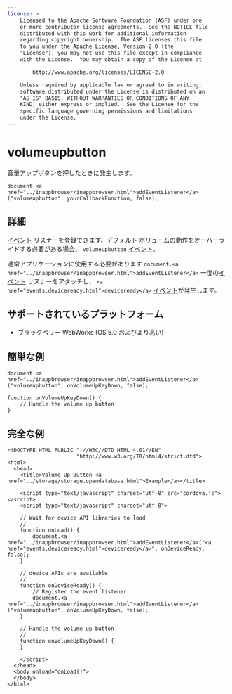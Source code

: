 ```yaml
---
license: >
    Licensed to the Apache Software Foundation (ASF) under one
    or more contributor license agreements.  See the NOTICE file
    distributed with this work for additional information
    regarding copyright ownership.  The ASF licenses this file
    to you under the Apache License, Version 2.0 (the
    "License"); you may not use this file except in compliance
    with the License.  You may obtain a copy of the License at

        http://www.apache.org/licenses/LICENSE-2.0

    Unless required by applicable law or agreed to in writing,
    software distributed under the License is distributed on an
    "AS IS" BASIS, WITHOUT WARRANTIES OR CONDITIONS OF ANY
    KIND, either express or implied.  See the License for the
    specific language governing permissions and limitations
    under the License.
---
```


# volumeupbutton

音量アップボタンを押したときに発生します。

    document.<a href="../inappbrowser/inappbrowser.html">addEventListener</a>("volumeupbutton", yourCallbackFunction, false);
    

## 詳細

<a href="events.html">イベント</a> リスナーを登録できます、デフォルト ボリュームの動作をオーバーライドする必要がある場合、 `volumeupbutton` <a href="events.html">イベント</a>。

通常アプリケーションに使用する必要があります `document.<a href="../inappbrowser/inappbrowser.html">addEventListener</a>` 一度の<a href="events.html">イベント</a> リスナーをアタッチし、 `<a href="events.deviceready.html">deviceready</a>` <a href="events.html">イベント</a>が発生します。

## サポートされているプラットフォーム

*   ブラックベリー WebWorks (OS 5.0 およびより高い)

## 簡単な例

    document.<a href="../inappbrowser/inappbrowser.html">addEventListener</a>("volumeupbutton", onVolumeUpKeyDown, false);
    
    function onVolumeUpKeyDown() {
        // Handle the volume up button
    }
    

## 完全な例

    <!DOCTYPE HTML PUBLIC "-//W3C//DTD HTML 4.01//EN"
                          "http://www.w3.org/TR/html4/strict.dtd">
    <html>
      <head>
        <title>Volume Up Button <a href="../storage/storage.opendatabase.html">Example</a></title>
    
        <script type="text/javascript" charset="utf-8" src="cordova.js"></script>
        <script type="text/javascript" charset="utf-8">
    
        // Wait for device API libraries to load
        //
        function onLoad() {
            document.<a href="../inappbrowser/inappbrowser.html">addEventListener</a>("<a href="events.deviceready.html">deviceready</a>", onDeviceReady, false);
        }
    
        // device APIs are available
        //
        function onDeviceReady() {
            // Register the event listener
            document.<a href="../inappbrowser/inappbrowser.html">addEventListener</a>("volumeupbutton", onVolumeUpKeyDown, false);
        }
    
        // Handle the volume up button
        //
        function onVolumeUpKeyDown() {
        }
    
        </script>
      </head>
      <body onload="onLoad()">
      </body>
    </html>